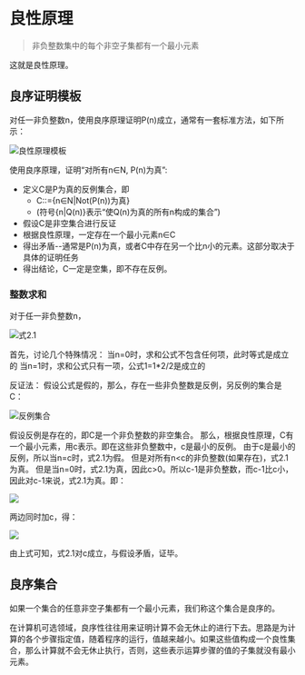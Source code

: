 # 良性原理
> 非负整数集中的每个非空子集都有一个最小元素

这就是良性原理。

## 良序证明模板
对任一非负整数n，使用良序原理证明P(n)成立，通常有一套标准方法，如下所示：

![良性原理模板](https://img001-10042971.cos.ap-shanghai.myqcloud.com/blog/mcs/Xnip2020-02-09_19-54-43.png)

使用良序原理，证明“对所有n∈N, P(n)为真”:
- 定义C是P为真的反例集合，即
  - C::={n∈N|Not(P(n))为真}
  - (符号{n|Q(n)}表示“使Q(n)为真的所有n构成的集合”)
- 假设C是非空集合进行反证
- 根据良性原理，一定存在一个最小元素n∈C
- 得出矛盾--通常是P(n)为真，或者C中存在另一个比n小的元素。这部分取决于具体的证明任务
- 得出结论，C一定是空集，即不存在反例。

### 整数求和
对于任一非负整数n，

![式2.1](https://img001-10042971.cos.ap-shanghai.myqcloud.com/blog/mcs/Xnip2020-02-09_21-27-01.png)

首先，讨论几个特殊情况：
当n=0时，求和公式不包含任何项，此时等式是成立的
当n=1时，求和公式只有一项，公式1=1*2/2是成立的

反证法：
假设公式是假的，那么，存在一些非负整数是反例，另反例的集合是C：

![反例集合](https://img001-10042971.cos.ap-shanghai.myqcloud.com/blog/mcs/Xnip2020-02-09_21-29-32.png)

假设反例是存在的，即C是一个非负整数的非空集合。
那么，根据良性原理，C有一个最小元素，用c表示。即在这些非负整数中，c是最小的反例。
由于c是最小的反例，所以当n=c时，式2.1为假。
但是对所有n<c的非负整数(如果存在)，式2.1为真。
但是当n=0时，式2.1为真，因此c>0。所以c-1是非负整数，而c-1比c小，因此对c-1来说，式2.1为真。即：

![](https://img001-10042971.cos.ap-shanghai.myqcloud.com/blog/mcs/Xnip2020-02-09_21-24-39.png)

两边同时加c，得：

![](https://img001-10042971.cos.ap-shanghai.myqcloud.com/blog/mcs/Xnip2020-02-09_21-25-35.png)

由上式可知，式2.1对c成立，与假设矛盾，证毕。

## 良序集合
如果一个集合的任意非空子集都有一个最小元素，我们称这个集合是良序的。

在计算机可选领域，良序性往往用来证明计算不会无休止的进行下去。思路是为计算的各个步骤指定值，随着程序的运行，值越来越小。如果这些值构成一个良性集合，那么计算就不会无休止执行，否则，这些表示运算步骤的值的子集就没有最小元素。
